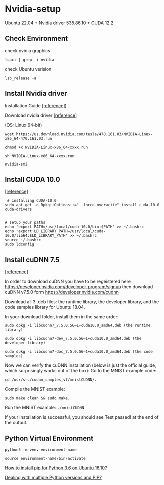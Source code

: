 # Nvidia-setup
Ubuntu 22.04 + Nvidia driver 535.86.10 + CUDA 12.2

## Check Environment

check nvidia graphics

```
lspci | grep -i nvidia
```

check Ubuntu verision

```
lsb_release -a
```

## Install Nvidia driver

Installation Guide [[reference]](https://www.alibabacloud.com/help/zh/elastic-gpu-service/latest/install-a-gpu-driver-on-a-linux-gpu-accelerated-compute-optimized-instance?spm=a2c63.p38356.0.0.67783b8b6Ro4cb#concept-ecy-qrz-wgb))

Download nvidia driver [[reference]](https://www.nvidia.com/Download/Find.aspx?spm=a2c63.p38356.0.0.6d6f2e06qAo00I&lang=cn)

(OS: Linux 64-bit)

```
wget https://us.download.nvidia.com/tesla/470.161.03/NVIDIA-Linux-x86_64-470.161.03.run

chmod +x NVIDIA-Linux-x86_64-xxxx.run

sh NVIDIA-Linux-x86_64-xxxx.run

nvidia-smi
```

## Install CUDA 10.0

[[reference]](https://gist.github.com/Mahedi-61/2a2f1579d4271717d421065168ce6a73)

```
 # installing CUDA-10.0
sudo apt-get -o Dpkg::Options::="--force-overwrite" install cuda-10-0 cuda-drivers


# setup your paths
echo 'export PATH=/usr/local/cuda-10.0/bin:$PATH' >> ~/.bashrc
echo 'export LD_LIBRARY_PATH=/usr/local/cuda-10.0/lib64:$LD_LIBRARY_PATH' >> ~/.bashrc
source ~/.bashrc
sudo ldconfig
```
## Install cuDNN 7.5

[[reference]](https://medium.com/repro-repo/install-cuda-10-1-and-cudnn-7-5-0-for-pytorch-on-ubuntu-18-04-lts-9b6124c44cc)

In order to download cuDNN you have to be regeistered here https://developer.nvidia.com/developer-program/signup
then download cuDNN v7.5.0 form https://developer.nvidia.com/cudnn

Download all 3 .deb files: the runtime library, the developer library, and the code samples library for Ubuntu 18.04.

In your download folder, install them in the same order:

```
sudo dpkg -i libcudnn7_7.5.0.56–1+cuda10.0_amd64.deb (the runtime library)

sudo dpkg -i libcudnn7-dev_7.5.0.56–1+cuda10.0_amd64.deb (the developer library)

sudo dpkg -i libcudnn7-doc_7.5.0.56–1+cuda10.0_amd64.deb (the code samples)

```

Now we can verify the cuDNN installation (below is just the official guide, which surprisingly works out of the box):
Go to the MNIST example code: 

```cd /usr/src/cudnn_samples_v7/mnistCUDNN/.```

Compile the MNIST example: 

```sudo make clean && sudo make.```

Run the MNIST example: 
```./mnistCUDNN ```

If your installation is successful, you should see Test passed! at the end of the output.

## Python Virtual Environment

```python3 -m venv environment-name```

```source environment-name/bin/activate```

[How to install pip for Python 3.6 on Ubuntu 16.10?](https://askubuntu.com/questions/889535/how-to-install-pip-for-python-3-6-on-ubuntu-16-10)

[Dealing with multiple Python versions and PIP?](https://stackoverflow.com/questions/2812520/dealing-with-multiple-python-versions-and-pip)

